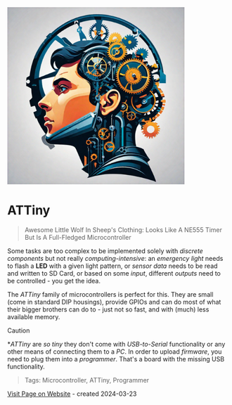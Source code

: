 <img src="/assets/images/processor.png" width="80%" height="80%" />
 
# ATTiny

> Awesome Little Wolf In Sheep's Clothing: Looks Like A NE555 Timer But Is A Full-Fledged Microcontroller

Some tasks are too complex to be implemented solely with *discrete components* but not really *computing-intensive*: an *emergency light* needs to flash a **LED** with a given light pattern, or *sensor data* needs to be read and written to SD Card, or based on some *input*, different *outputs* need to be controlled - you get the idea.

The *ATTiny* family of microcontrollers is perfect for this. They are small (come in standard DIP housings), provide GPIOs and can do most of what their bigger brothers can do to - just not so fast, and with (much) less available memory.

> [!CAUTION]
> **ATTiny* are *so tiny* they don't come with *USB-to-Serial* functionality or any other means of connecting them to a *PC*. In order to upload *firmware*, you need to plug them into a *programmer*. That's a board with the missing USB functionality.


> Tags: Microcontroller, ATTiny, Programmer

[Visit Page on Website](https://done.land/components/microcontroller/attiny?825701031823245939) - created 2024-03-23

